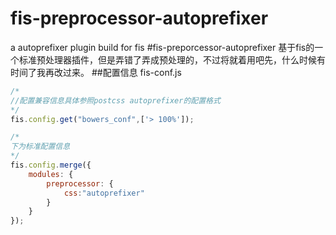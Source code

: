 fis-preprocessor-autoprefixer
=======================

a autoprefixer plugin build for fis
#fis-preporcessor-autoprefixer
基于fis的一个标准预处理器插件，但是弄错了弄成预处理的，不过将就着用吧先，什么时候有时间了我再改过来。
##配置信息
fis-conf.js
```js
/*
//配置兼容信息具体参照postcss autoprefixer的配置格式
*/
fis.config.get("bowers_conf",['> 100%']);

/*
下为标准配置信息
*/
fis.config.merge({
    modules: {
        preprocessor: {
            css:"autoprefixer"
        }
    }
});
```
